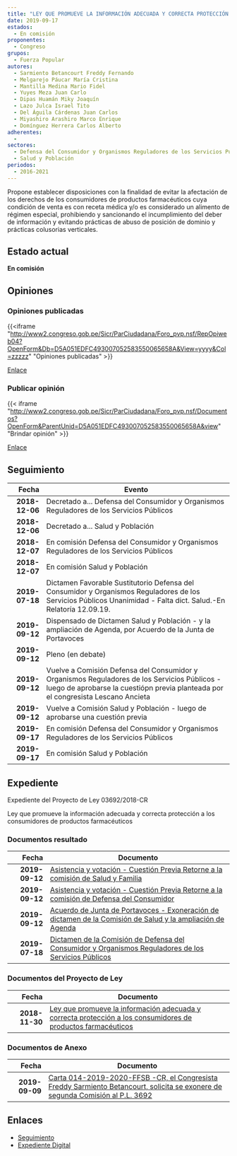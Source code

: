 ```yaml
---
title: "LEY QUE PROMUEVE LA INFORMACIÓN ADECUADA Y CORRECTA PROTECCIÓN A LOS CONSUMIDORES DE PRODUCTOS FARMACÉUTICOS"
date: 2019-09-17
estados: 
  - En comisión
proponentes: 
  - Congreso
grupos: 
  - Fuerza Popular
autores: 
  - Sarmiento Betancourt Freddy Fernando
  - Melgarejo Páucar María Cristina
  - Mantilla Medina Mario Fidel
  - Yuyes Meza Juan Carlo
  - Dipas Huamán Miky Joaquín
  - Lazo Julca Israel Tito
  - Del Águila Cárdenas Juan Carlos
  - Miyashiro Arashiro Marco Enrique
  - Domínguez Herrera Carlos Alberto
adherentes: 
  - 
sectores: 
  - Defensa del Consumidor y Organismos Reguladores de los Servicios Públicos
  - Salud y Población
periodos: 
  - 2016-2021
---
```


Propone establecer disposiciones con la finalidad de evitar la afectación de los derechos de los consumidores de productos farmacéuticos cuya condición de venta es con receta médica y/o es considerado un alimento de régimen especial, prohibiendo y sancionando el incumplimiento del deber de información y evitando prácticas de abuso de posición de dominio y prácticas colusorias verticales.


## Estado actual

**En comisión**

## Opiniones

### Opiniones publicadas

{{<iframe "http://www2.congreso.gob.pe/Sicr/ParCiudadana/Foro_pvp.nsf/RepOpiweb04?OpenForm&Db=D5A051EDFC493007052583550065658A&View=yyyy&Col=zzzzz" "Opiniones publicadas" >}}

[Enlace](http://www2.congreso.gob.pe/Sicr/ParCiudadana/Foro_pvp.nsf/RepOpiweb04?OpenForm&Db=D5A051EDFC493007052583550065658A&View=yyyy&Col=zzzzz)
### Publicar opinión

{{< iframe "http://www2.congreso.gob.pe/Sicr/ParCiudadana/Foro_pvp.nsf/Documentos?OpenForm&ParentUnid=D5A051EDFC493007052583550065658A&view" "Brindar opinión" >}}

[Enlace](http://www2.congreso.gob.pe/Sicr/ParCiudadana/Foro_pvp.nsf/Documentos?OpenForm&ParentUnid=D5A051EDFC493007052583550065658A&view)

## Seguimiento

| Fecha | Evento |
|------:|--------|
| **2018-12-06** | Decretado a... Defensa del Consumidor y Organismos Reguladores de los Servicios Públicos|
| **2018-12-06** | Decretado a... Salud y Población|
| **2018-12-07** | En comisión Defensa del Consumidor y Organismos Reguladores de los Servicios Públicos|
| **2018-12-07** | En comisión Salud y Población|
| **2019-07-18** | Dictamen Favorable Sustitutorio Defensa del Consumidor y Organismos Reguladores de los Servicios Públicos Unanimidad - Falta dict. Salud.-En Relatoría 12.09.19.|
| **2019-09-12** | Dispensado de Dictamen Salud y Población - y la ampliación de Agenda, por Acuerdo de la Junta de Portavoces|
| **2019-09-12** | Pleno (en debate)|
| **2019-09-12** | Vuelve a Comisión Defensa del Consumidor y Organismos Reguladores de los Servicios Públicos - luego de aprobarse la cuestiópn previa planteada por el congresista Lescano Ancieta|
| **2019-09-12** | Vuelve a Comisión Salud y Población - luego de aprobarse una cuestión previa|
| **2019-09-17** | En comisión Defensa del Consumidor y Organismos Reguladores de los Servicios Públicos|
| **2019-09-17** | En comisión Salud y Población|


## Expediente

Expediente del Proyecto de Ley 03692/2018-CR

Ley que promueve la información adecuada y correcta protección a los consumidores de productos farmacéuticos


### Documentos resultado

| Fecha | Documento |
|------:|--------|
| **2019-09-12** | [Asistencia y votación - Cuestión Previa Retorne a la comisión de Salud y Familia](http://www.leyes.congreso.gob.pe/Documentos/2016_2021/Asistencia_y_Votacion/Proyectos_de_Ley/VCP0369220190912-..pdf) |
| **2019-09-12** | [Asistencia y votación - Cuestión Previa Retorne a la comisión de Defensa del Consumidor](http://www.leyes.congreso.gob.pe/Documentos/2016_2021/Asistencia_y_Votacion/Proyectos_de_Ley/VCP0369220190912.pdf) |
| **2019-09-12** | [Acuerdo de Junta de Portavoces - Exoneración de dictamen de la Comisión de Salud y la ampliación de Agenda](http://www.leyes.congreso.gob.pe/Documentos/2016_2021/Acuerdos/Junta_Portavoces/AJP0369220190912.pdf) |
| **2019-07-18** | [Dictamen de la Comisión de Defensa del Consumidor y Organismos Reguladores de los Servicios Públicos](http://www.leyes.congreso.gob.pe/Documentos/2016_2021/Dictamenes/Proyectos_de_Ley/03692DC06MAY20190718.pdf) |

### Documentos del Proyecto de Ley

| Fecha | Documento |
|------:|--------|
| **2018-11-30** | [Ley que promueve la información adecuada y correcta protección a los consumidores de productos farmacéuticos](http://www.leyes.congreso.gob.pe/Documentos/2016_2021/Proyectos_de_Ley_y_de_Resoluciones_Legislativas/PL0369220181130..pdf) |

### Documentos de Anexo

| Fecha | Documento |
|------:|--------|
| **2019-09-09** | [Carta 014-2019-2020-FFSB -CR, el Congresista Freddy Sarmiento Betancourt, solicita se exonere de segunda Comisión al P.L. 3692](http://www.leyes.congreso.gob.pe/Documentos/2016_2021/Oficios/Congresistas/CARTA-014-2019-2020-FFSB-CR.pdf) |

## Enlaces 

- [Seguimiento](http://www2.congreso.gob.pe/Sicr/TraDocEstProc/CLProLey2016.nsf/f7fff46988ca05b1052578e100829cc7/1b1fc35b192dec3b052583580061f40f?OpenDocument)
- [Expediente Digital](http://www2.congreso.gob.pe/Sicr/TraDocEstProc/CLProLey2016.nsf/f7fff46988ca05b1052578e100829cc7/1b1fc35b192dec3b052583580061f40f?OpenDocument&Click=05257FB7005EB655.eb71d0cf91d8294e05256cdf006b5706/$Body/0.1C6C)
